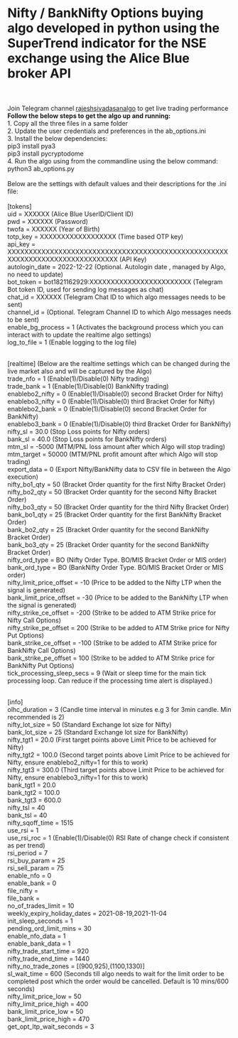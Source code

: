 <h1>Nifty / BankNifty Options buying algo developed in python using the SuperTrend indicator for the NSE exchange using the Alice Blue broker API</h1><br>
  <br>Join Telegram channel <a href="https://t.me/rajeshsivadasanalgo">rajeshsivadasanalgo</a> to get live trading performance
<br>
<b>Follow the below steps to get the algo up and running:</b>
<br>
1. Copy all the three files in a same folder<br>
2. Update the user credentials and preferences in the ab_options.ini<br>
3. Install the below dependencies:<br>
   pip3 install pya3<br>
   pip3 install pycryptodome<br>
4. Run the algo using from the commandline using the below command:<br>
   python3 ab_options.py
<br>
<br>
Below are the settings with default values and their descriptions for the .ini file:<br>
<br>[tokens]
<br>uid = XXXXXX  (Alice Blue UserID/Client ID)
<br>pwd = XXXXXX  (Password)
<br>twofa = XXXXXX  (Year of Birth)
<br>totp_key = XXXXXXXXXXXXXXXXXX (Time based OTP key)
<br>api_key = XXXXXXXXXXXXXXXXXXXXXXXXXXXXXXXXXXXXXXXXXXXXXXXXXXXXXXXXXXXXXXXXXXXXXXXXXXXXXX (API Key)
<br>autologin_date = 2022-12-22 (Optional. Autologin date , managed by Algo, no need to update)
<br>bot_token = bot1821162929:XXXXXXXXXXXXXXXXXXXXXXXX  (Telegram Bot token ID, used for sending log messages as chat)
<br>chat_id = XXXXXX  (Telegram Chat ID to which algo messages needs to be sent)
<br>channel_id =  (Optional. Telegram Channel ID to which Algo messages needs to be sent)
<br>enable_bg_process = 1 (Activates the background process which you can interact with to update the realtime algo settings)
<br>log_to_file = 1 (Enable logging to the log file)

<br>[realtime]  (Below are the realtime settings which can be changed during the live market also and will be captured by the Algo)
<br>trade_nfo = 1 (Enable(1)/Disable(0) Nifty trading)
<br>trade_bank = 1  (Enable(1)/Disable(0) BankNifty trading)
<br>enablebo2_nifty = 0 (Enable(1)/Disable(0) second Bracket Order for Nifty)
<br>enablebo3_nifty = 0 (Enable(1)/Disable(0) third Bracket Order for Nifty)
<br>enablebo2_bank = 0  (Enable(1)/Disable(0) second Bracket Order for BankNifty)
<br>enablebo3_bank = 0  (Enable(1)/Disable(0) third Bracket Order for BankNifty)
<br>nifty_sl = 30.0 (Stop Loss points for Nifty orders)
<br>bank_sl = 40.0  (Stop Loss points for BankNifty orders)
<br>mtm_sl = -5000  (MTM/PNL loss amount after which Algo will stop trading)
<br>mtm_target = 50000  (MTM/PNL profit amount after which Algo will stop trading)
<br>export_data = 0 (Export Nifty/BankNifty data to CSV file in between the Algo execution)
<br>nifty_bo1_qty = 50  (Bracket Order quantity for the first Nifty Bracket Order)
<br>nifty_bo2_qty = 50  (Bracket Order quantity for the second Nifty Bracket Order)
<br>nifty_bo3_qty = 50  (Bracket Order quantity for the third Nifty Bracket Order)
<br>bank_bo1_qty = 25 (Bracket Order quantity for the first BankNifty Bracket Order)
<br>bank_bo2_qty = 25 (Bracket Order quantity for the second BankNifty Bracket Order)
<br>bank_bo3_qty = 25 (Bracket Order quantity for the second BankNifty Bracket Order)
<br>nifty_ord_type = BO (Nifty Order Type. BO/MIS Bracket Order or MIS order)
<br>bank_ord_type = BO  (BankNifty Order Type. BO/MIS Bracket Order or MIS order)
<br>nifty_limit_price_offset = -10  (Price to be added to the Nifty LTP when the signal is generated)
<br>bank_limit_price_offset = -30 (Price to be added to the BankNifty LTP when the signal is generated)
<br>nifty_strike_ce_offset = -200 (Strike to be added to ATM Strike price for Nifty Call Options)
<br>nifty_strike_pe_offset = 200  (Strike to be added to ATM Strike price for Nifty Put Options)
<br>bank_strike_ce_offset = -100  (Strike to be added to ATM Strike price for BankNifty Call Options)
<br>bank_strike_pe_offset = 100 (Strike to be added to ATM Strike price for BankNifty Put Options)
<br>tick_processing_sleep_secs = 9 (Wait or sleep time for the main tick processing loop. Can reduce if the processing time alert is displayed.) 

<br>[info]
<br>olhc_duration = 3 (Candle time interval in minutes e.g 3 for 3min candle. Min recommended is 2)
<br>nifty_lot_size = 50 (Standard Exchange lot size for Nifty)
<br>bank_lot_size = 25  (Standard Exchange lot size for BankNifty)
<br>nifty_tgt1 = 20.0 (First target points above Limit Price to be achieved for Nifty)
<br>nifty_tgt2 = 100.0  (Second target points above Limit Price to be achieved for Nifty, ensure enablebo2_nifty=1 for this to work)
<br>nifty_tgt3 = 300.0  (Third target points above Limit Price to be achieved for Nifty, ensure enablebo3_nifty=1 for this to work)
<br>bank_tgt1 = 20.0
<br>bank_tgt2 = 100.0
<br>bank_tgt3 = 600.0
<br>nifty_tsl = 40 
<br>bank_tsl = 40
<br>nifty_sqoff_time = 1515
<br>use_rsi = 1
<br>use_rsi_roc = 1 (Enable(1)/Disable(0) RSI Rate of change check if consistent as per trend)
<br>rsi_period = 7
<br>rsi_buy_param = 25
<br>rsi_sell_param = 75
<br>enable_nfo = 0
<br>enable_bank = 0
<br>file_nifty = 
<br>file_bank = 
<br>no_of_trades_limit = 10
<br>weekly_expiry_holiday_dates = 2021-08-19,2021-11-04
<br>init_sleep_seconds = 1
<br>pending_ord_limit_mins = 30
<br>enable_nfo_data = 1
<br>enable_bank_data = 1
<br>nifty_trade_start_time = 920
<br>nifty_trade_end_time = 1440
<br>nifty_no_trade_zones = [(900,925),(1100,1330)]
<br>sl_wait_time = 600 (Seconds till algo needs to wait for the limit order to be completed post which the order would be cancelled. Default is 10 mins/600 seconds)
<br>nifty_limit_price_low = 50
<br>nifty_limit_price_high = 400
<br>bank_limit_price_low = 50
<br>bank_limit_price_high = 470
<br>get_opt_ltp_wait_seconds = 3
